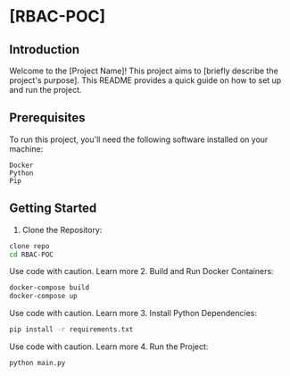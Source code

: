 # [RBAC-POC]

## Introduction

Welcome to the [Project Name]! This project aims to [briefly describe the project's purpose]. This README provides a quick guide on how to set up and run the project.

## Prerequisites

To run this project, you'll need the following software installed on your machine:
```
Docker
Python
Pip
```
## Getting Started

1. Clone the Repository:

```Bash
clone repo
cd RBAC-POC
```
Use code with caution. Learn more
2. Build and Run Docker Containers:

```Bash
docker-compose build
docker-compose up
```
Use code with caution. Learn more
3. Install Python Dependencies:

```Bash
pip install -r requirements.txt
```
Use code with caution. Learn more
4. Run the Project:

```Bash
python main.py
```

